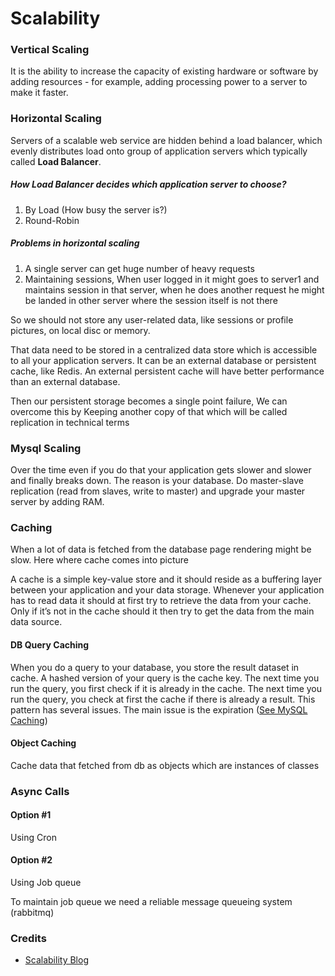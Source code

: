 # Scalability

### Vertical Scaling

It is the ability to increase the capacity of existing hardware or software by adding resources - for example, adding processing power to a server to make it faster.

### Horizontal Scaling

Servers of a scalable web service are hidden behind a load balancer, which evenly distributes load onto group of application servers which typically called **Load Balancer**.

##### How Load Balancer decides which application server to choose?

1. By Load (How busy the server is?)
2. Round-Robin

##### Problems in horizontal scaling
 
1. A single server can get huge number of heavy requests
2. Maintaining sessions, When user logged in it might goes to server1 and maintains session in that server, when he does another request he might be landed in other server where the session itself is not there

So we should not store any user-related data, like sessions or profile pictures, on local disc or memory.

That data need to be stored in a centralized data store which is accessible to all your application servers. It can be an external database or persistent cache, like Redis. An external persistent cache will have better performance than an external database.

Then our persistent storage becomes a single point failure, We can overcome this by Keeping another copy of that which will be called replication in technical terms

### Mysql Scaling

Over the time even if you do that your application gets slower and slower and finally breaks down. The reason is your database. Do master-slave replication \(read from slaves, write to master\) and upgrade your master server by adding RAM.

### Caching

When a lot of data is fetched from the database page rendering might be slow. Here where cache comes into picture

A cache is a simple key-value store and it should reside as a buffering layer between your application and your data storage. Whenever your application has to read data it should at first try to retrieve the data from your cache. Only if it’s not in the cache should it then try to get the data from the main data source.

#### DB Query Caching

When you do a query to your database, you store the result dataset in cache. A hashed version of your query is the cache key. The next time you run the query, you first check if it is already in the cache. The next time you run the query, you check at first the cache if there is already a result. This pattern has several issues. The main issue is the expiration ([See MySQL Caching](Design/Scalability/MySQL-Caching.md))

#### Object Caching

Cache data that fetched from db as objects which are instances of classes

### Async Calls

#### Option \#1

Using Cron

#### Option \#2

Using Job queue

To maintain job queue we need a reliable message queueing system \(rabbitmq\)

### Credits

* [Scalability Blog](http://www.lecloud.net/tagged/scalability)

